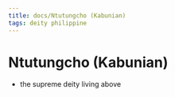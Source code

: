 ```yaml
---
title: docs/Ntutungcho (Kabunian)
tags: deity philippine
---
```


# Ntutungcho (Kabunian)
- the supreme deity living above